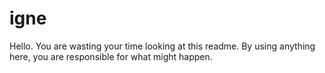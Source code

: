# igne
Hello.  You are wasting your time looking at this readme.  By using anything here, you are responsible for what might happen.  
